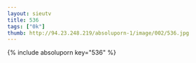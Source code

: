 ```yaml
--- 
layout: sieutv
title: 536
tags: ["0k"]
thumb: http://94.23.248.219/absoluporn-1/image/002/536.jpg
---
```

{% include absoluporn key="536" %} 
